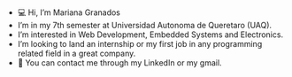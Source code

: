 - 💻 Hi, I’m Mariana Granados
- I’m in my 7th semester at Universidad Autonoma de Queretaro (UAQ).
- I’m interested in Web Development, Embedded Systems and Electronics.
- I’m looking to land an internship or my first job in any programming related field in a great company.
- 📧 You can contact me through my LinkedIn or my gmail. 

<!---
MarianaGranados-09/MarianaGranados-09 is a ✨ special ✨ repository because its `README.md` (this file) appears on your GitHub profile.
You can click the Preview link to take a look at your changes.
--->
